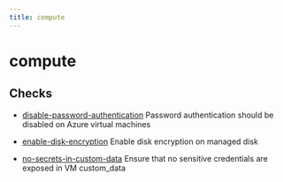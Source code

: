 ```yaml
---
title: compute
---
```


# compute

## Checks


- [disable-password-authentication](disable-password-authentication) Password authentication should be disabled on Azure virtual machines

- [enable-disk-encryption](enable-disk-encryption) Enable disk encryption on managed disk

- [no-secrets-in-custom-data](no-secrets-in-custom-data) Ensure that no sensitive credentials are exposed in VM custom_data



